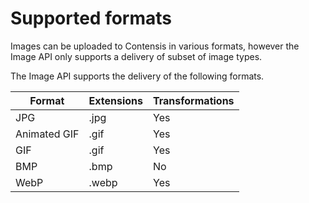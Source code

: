 # Supported formats

Images can be uploaded to Contensis in various formats, however the Image API only supports a delivery of subset of image types.

The Image API supports the delivery of the following formats.

Format | Extensions | Transformations
---------|----------|---------
 JPG | .jpg | Yes
 Animated GIF | .gif | Yes
 GIF | .gif | Yes
 BMP | .bmp | No
 WebP | .webp | Yes